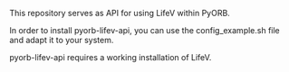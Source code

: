This repository serves as API for using LifeV within PyORB.

In order to install pyorb-lifev-api, you can use the config_example.sh file and adapt it to your system.

pyorb-lifev-api requires a working installation of LifeV.
